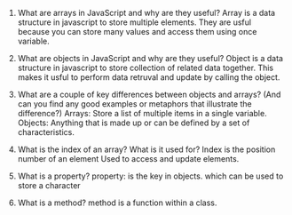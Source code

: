 1. What are arrays in JavaScript and why are they useful?
     Array is a data structure in javascript to store multiple elements. 
      They are usful because you can store many values and access them using once variable. 
      
2. What are objects in JavaScript and why are they useful?
    Object is a data structure in javascript to store collection of related data together. 
     This makes it usful to perform data retruval and update by calling the object. 
     
3. What are a couple of key differences between objects and arrays? (And can you find any good examples or metaphors that illustrate the difference?)
   Arrays: Store a list of multiple items in a single variable.
   Objects: Anything that is made up or can be defined by a set of characteristics. 

4. What is the index of an array? What is it used for?
   Index is the position number of an element 
    Used to access and update elements.

5. What is a property?
    property: is the key in objects. which can be used to store a character

6. What is a method?
    method is a function within a class. 
